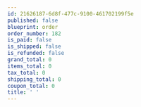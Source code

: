 ```yaml
---
id: 21626187-6d8f-477c-9100-461702199f5e
published: false
blueprint: order
order_number: 182
is_paid: false
is_shipped: false
is_refunded: false
grand_total: 0
items_total: 0
tax_total: 0
shipping_total: 0
coupon_total: 0
title: ' '
---
```

